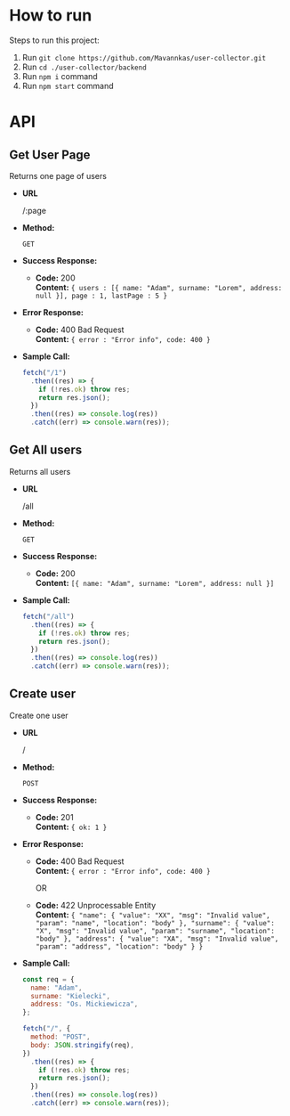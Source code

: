 # How to run

Steps to run this project:

1. Run `git clone https://github.com/Mavannkas/user-collector.git`
2. Run `cd ./user-collector/backend`
3. Run `npm i` command
4. Run `npm start` command

# API

## **Get User Page**

Returns one page of users

- **URL**

  /:page

- **Method:**

  `GET`

- **Success Response:**

  - **Code:** 200 <br />
    **Content:** `{ users : [{ name: "Adam", surname: "Lorem", address: null }], page : 1, lastPage : 5 }`

- **Error Response:**

  - **Code:** 400 Bad Request <br />
    **Content:** `{ error : "Error info", code: 400 }`

- **Sample Call:**

  ```javascript
  fetch("/1")
    .then((res) => {
      if (!res.ok) throw res;
      return res.json();
    })
    .then((res) => console.log(res))
    .catch((err) => console.warn(res));
  ```

## **Get All users**

Returns all users

- **URL**

  /all

- **Method:**

  `GET`

- **Success Response:**

  - **Code:** 200 <br />
    **Content:** `[{ name: "Adam", surname: "Lorem", address: null }]`

- **Sample Call:**

  ```javascript
  fetch("/all")
    .then((res) => {
      if (!res.ok) throw res;
      return res.json();
    })
    .then((res) => console.log(res))
    .catch((err) => console.warn(res));
  ```

## **Create user**

Create one user

- **URL**

  /

- **Method:**

  `POST`

- **Success Response:**

  - **Code:** 201 <br />
    **Content:** `{ ok: 1 }`

- **Error Response:**

  - **Code:** 400 Bad Request <br />
    **Content:** `{ error : "Error info", code: 400 }`

    OR

  - **Code:** 422 Unprocessable Entity <br />
    **Content:** `{ "name": { "value": "XX", "msg": "Invalid value", "param": "name", "location": "body" }, "surname": { "value": "X", "msg": "Invalid value", "param": "surname", "location": "body" }, "address": { "value": "XA", "msg": "Invalid value", "param": "address", "location": "body" } }`

- **Sample Call:**

  ```javascript
  const req = {
    name: "Adam",
    surname: "Kielecki",
    address: "Os. Mickiewicza",
  };

  fetch("/", {
    method: "POST",
    body: JSON.stringify(req),
  })
    .then((res) => {
      if (!res.ok) throw res;
      return res.json();
    })
    .then((res) => console.log(res))
    .catch((err) => console.warn(res));
  ```
